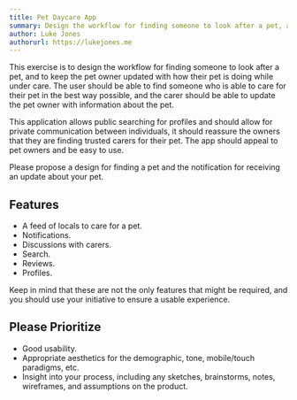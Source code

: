 ```yaml
---
title: Pet Daycare App
summary: Design the workflow for finding someone to look after a pet, and to keep the pet owner updated with how their pet is doing while under care. This application allows public searching for profiles and should allow for private communication between individuals, it should reassure the owners that they are finding trusted carers for their pet.
author: Luke Jones
authorurl: https://lukejones.me
---
```


This exercise is to design the workflow for finding someone to look after a pet, and to keep the pet owner updated with how their pet is doing while under care. The user should be able to find someone who is able to care for their pet in the best way possible, and the carer should be able to update the pet owner with information about the pet.

This application allows public searching for profiles and should allow for private communication between individuals, it should reassure the owners that they are finding trusted carers for their pet. The app should appeal to pet owners and be easy to use.

Please propose a design for finding a pet and the notification for receiving an update about your pet.

## Features

* A feed of locals to care for a pet.
* Notifications.
* Discussions with carers.
* Search.
* Reviews.
* Profiles.

Keep in mind that these are not the only features that might be required, and you should use your initiative to ensure a usable experience.

## Please Prioritize

* Good usability.
* Appropriate aesthetics for the demographic, tone, mobile/touch paradigms, etc.
* Insight into your process, including any sketches, brainstorms, notes, wireframes, and assumptions on the product.
